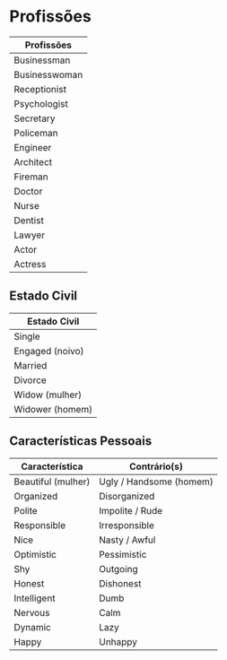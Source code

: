 # Profissões

| Profissões   |
|--------------|
| Businessman  |
| Businesswoman|
| Receptionist |
| Psychologist |
| Secretary    |
| Policeman    |
| Engineer     |
| Architect    |
| Fireman      |
| Doctor       |
| Nurse        |
| Dentist      |
| Lawyer       |
| Actor        |
| Actress      |

## Estado Civil

| Estado Civil |
|--------------|
| Single       |
| Engaged (noivo)|
| Married      |
| Divorce      |
| Widow (mulher) |
| Widower (homem)|

## Características Pessoais

| Característica   | Contrário(s)             |
|------------------|--------------------------|
| Beautiful (mulher) | Ugly / Handsome (homem) |
| Organized        | Disorganized             |
| Polite           | Impolite / Rude          |
| Responsible      | Irresponsible            |
| Nice             | Nasty / Awful            |
| Optimistic       | Pessimistic              |
| Shy              | Outgoing                 |
| Honest           | Dishonest                |
| Intelligent      | Dumb                     |
| Nervous          | Calm                     |
| Dynamic          | Lazy                     |
| Happy            | Unhappy                  |
